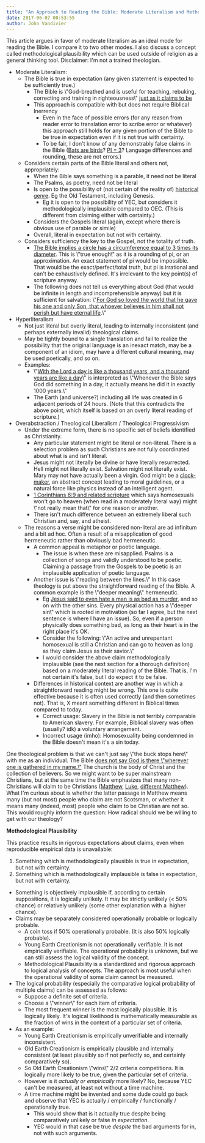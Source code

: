 ```yaml
---
title: "An Approach to Reading the Bible: Moderate Literalism and Methodological Plausibility"
date: 2017-06-07 00:53:55
author: John Vandivier
---
```




This article argues in favor of moderate literalism as an ideal mode for reading the Bible. I compare it to two other modes. I also discuss a concept called methodological plausibility which can be used outside of religion as a general thinking tool. Disclaimer: I'm not a trained theologian.
<ul>
 	<li>Moderate Literalism:
<ul>
 	<li>The Bible is true in expectation (any given statement is expected to be sufficiently true.)
<ul>
 	<li>The Bible is \"God-breathed and is useful for teaching, rebuking, correcting and training in righteousness\" <a href=\"http://biblehub.com/2_timothy/3-16.htm\">just as it claims to be</a></li>
 	<li>This approach is compatible with but does not require Biblical Inerrency
<ul>
 	<li>Even in the face of possible errors (for any reason from reader error to translation error to scribe error or whatever) this approach still holds for any given portion of the Bible to be <span style=\"text-decoration: underline;\">true in expectation</span> even if it is not <span style=\"text-decoration: underline;\">true with certainty</span>.</li>
 	<li>To be fair, I don't know of any demonstrably false claims in the Bible (<a href=\"https://www.biblegateway.com/passage/?search=Leviticus+11%3A13-19\">Bats are birds</a>? <a href=\"http://biblehub.com/1_kings/7-23.htm\">PI = 3</a>? Language differences and rounding, these are not errors.)</li>
</ul>
</li>
</ul>
</li>
 	<li>Considers certain parts of the Bible literal and others not, appropriately:
<ul>
 	<li>When the Bible says something is a parable, it need not be literal</li>
 	<li>The Psalms, as poetry, need not be literal</li>
 	<li>Is open to the possibility of (not certain of the reality of) <a href=\"https://en.wikipedia.org/w/index.php?title=Biblical_genre&amp;oldid=769177897\">historical genre</a>. Eg the Old Testament, including Genesis.
<ul>
 	<li>Eg it is open to the possibility of YEC, but considers it methodologically implausible compared to OEC. (This is different from claiming either with certainty.)</li>
</ul>
</li>
 	<li>Considers the Gospels literal (again, except where there is obvious use of parable or simile)</li>
 	<li>Overall, literal in expectation but not with certainty.</li>
</ul>
</li>
 	<li>Considers sufficiency the key to the Gospel, not the totality of truth.
<ul>
 	<li><a href=\"http://biblehub.com/1_kings/7-23.htm\">The Bible implies a circle has a circumference equal to 3 times its diameter</a>. This is \"true enough\" as it is a rounding of pi, or an approximation. An exact statement of pi would be impossible. That would be the exact/perfect/total truth, but pi is irrational and can't be exhaustively defined. It's irrelevant to the key point(s) of scripture anyway.</li>
 	<li>The following does not tell us everything about God (that would be infinite in length and incomprehensible anyway) but it is sufficient for salvation: \"<a href=\"http://biblehub.com/john/3-16.htm\">For God so loved the world that he gave his one and only Son, that whoever believes in him shall not perish but have eternal life</a>.\"</li>
</ul>
</li>
</ul>
</li>
 	<li>Hyperliteralism
<ul>
 	<li>Not just literal but overly literal, leading to internally inconsistent (and perhaps externally invalid) theological claims.</li>
 	<li>May be tightly bound to a single translation and fail to realize the possibility that the original language is an inexact match, may be a component of an idiom, may have a different cultural meaning, may be used poetically, and so on.</li>
 	<li>Examples:
<ul>
 	<li>\"<a href=\"http://creation.com/2-peter-38-one-day-is-like-a-thousand-years\">With the Lord a day is like a thousand years, and a thousand years are like a day</a>\" is interpreted as \"Whenever the Bible says God did something in a day, it actually means he did it in exactly 1000 years.\"</li>
 	<li>The Earth (and universe?) including all life was created in 6 adjacent periods of 24 hours. (Note that this contradicts the above point, which itself is based on an overly literal reading of scripture.)</li>
</ul>
</li>
</ul>
</li>
 	<li>Overabstraction / Theological Liberalism / Theological Progressivism
<ul>
 	<li>Under the extreme form, there is no specific set of beliefs identified as Christianity.
<ul>
 	<li>Any particular statement might be literal or non-literal. There is a selection problem as such Christians are not fully coordinated about what is and isn't literal.</li>
 	<li>Jesus might not literally be divine or have literally resurrected. Hell might not literally exist. Salvation might not literally exist. Mary may not have actually been a virgin. God might be a <a href=\"https://en.wikipedia.org/wiki/Deism\">clock-maker</a>, an abstract concept leading to moral guidelines, or a natural force like physics instead of an intelligent agent.</li>
 	<li><a href=\"https://www.esv.org/Revelation+22:15;1+Corinthians+6:9-10;Galatians+5:19-21;Ephesians+5:5;1+Timothy+1:9;Hebrews+12:14/\">1 Corinthians 6:9 and related scripture</a> which says homosexuals won't go to heaven (when read in a moderately literal way) might \"not really mean that\" for one reason or another.</li>
 	<li>There isn't much difference between an extremely liberal such Christian and, say, and atheist.</li>
</ul>
</li>
 	<li>The reasons a verse might be considered non-literal are ad infinitum and a bit ad hoc. Often a result of a misapplication of good hermeneutic rather than obviously bad hermeneutic.
<ul>
 	<li>A common appeal is metaphor or poetic language.
<ul>
 	<li>The issue is when these are misapplied. Psalms is a collection of songs and validly understood to be poetic. Claiming a passage from the Gospels to be poetic is an implausible application of poetic language.</li>
</ul>
</li>
 	<li>Another issue is \"reading between the lines.\" In this case theology is put above the straightforward reading of the Bible. A common example is the \"deeper meaning\" hermeneutic.
<ul>
 	<li>Eg <a href=\"http://biblehub.com/1_john/3-15.htm\">Jesus said to even hate a man is as bad as murder</a>, and so on with the other sins. Every physical action has a \"deeper sin\" which is rooted in motivation (so far I agree, but the next sentence is where I have an issue). So, even if a person physically does something bad, as long as their heart is in the right place it's OK.</li>
 	<li>Consider the following: \"An active and unrepentant homosexual is still a Christian and can go to heaven as long as they claim Jesus as their savior.\"</li>
 	<li>I would consider the above claim methodologically implausible (see the next section for a thorough definition) based on a moderately literal reading of the Bible. That is, I'm not certain it's false, but I do expect it to be false.</li>
</ul>
</li>
 	<li>Differences in historical context are another way in which a straightforward reading might be wrong. This one is quite effective because it is often used correctly (and then sometimes not). That is, X meant something different in Biblical times compared to today.
<ul>
 	<li>Correct usage: Slavery in the Bible is not terribly comparable to American slavery. For example, Biblical slavery was often (usually? idk) a voluntary arrangement.</li>
 	<li>Incorrect usage (imho): Homosexuality being condemned in the Bible doesn't mean it's a sin today.</li>
</ul>
</li>
</ul>
</li>
</ul>
</li>
</ul>
One theological problem is that we can't just say \"the buck stops here\" with me as an individual. The Bible <a href=\"http://biblehub.com/matthew/18-20.htm\">does not say God is there \"wherever one is gathered in my name.\"</a> The church is the body of Christ and the collection of believers. So we might want to be super mainstream Christians, but at the same time the Bible emphasizes that many non-Christians will claim to be Christians (<a href=\"https://www.biblegateway.com/passage/?search=Matthew+7%3A21-23&amp;version=NIV\">Matthew</a>, <a href=\"http://biblehub.com/luke/13-24.htm\">Luke</a>, <a href=\"https://www.biblegateway.com/passage/?search=Matthew+7%3A13-14&amp;version=NIV\">different Matthew</a>). What I'm curious about is whether the latter passage in Matthew means many (but not most) people who claim are not Scotsman, or whether it means many (indeed, most) people who claim to be Christian are not so. This would roughly inform the question: How radical should we be willing to get with our theology?

<strong>Methodological Plausibility</strong>

This practice results in rigorous expectations about claims, even when reproducible empirical data is unavailable:
<ol>
 	<li>Something which is methodologically plausible is true in expectation, but not with certainty.</li>
 	<li>Something which is methodologically implausible is false in expectation, but not with certainty.</li>
</ol>
<ul>
 	<li>Something is objectively implausible if, according to certain suppositions, it is logically unlikely. It may be strictly unlikely (&lt; 50% chance) or relatively unlikely (some other explanation with a  higher chance).</li>
 	<li>Claims may be separately considered operationally probable or logically probable.
<ul>
 	<li>A coin toss if 50% operationally probable. (It is also 50% logically probable).</li>
 	<li>Young Earth Creationism is not operationally verifiable. It is not empirically verifiable. The operational probability is unknown, but we can still assess the logical validity of the concept.</li>
 	<li>Methodological Plausibility is a standardized and rigorous approach to logical analysis of concepts. The approach is most useful when the operational validity of some claim cannot be measured.</li>
</ul>
</li>
 	<li>The logical probability (especially the comparative logical probability of multiple claims) can be assessed as follows:
<ul>
 	<li>Suppose a definite set of criteria.</li>
 	<li>Choose a \"winner\" for each item of criteria.</li>
 	<li>The most frequent winner is the most logically plausible. It is logically likely. It's logical likelihood is mathematically measurable as the fraction of wins in the context of a particular set of criteria.</li>
</ul>
</li>
 	<li>As an example:
<ul>
 	<li>Young Earth Creationism is empirically unverifiable and internally inconsistent.</li>
 	<li>Old Earth Creationism is empirically plausible and internally consistent (at least plausibly so if not perfectly so, and certainly comparatively so).</li>
 	<li>So Old Earth Creationism \"wins\" 2/2 criteria competitions. It is logically more likely to be true, given the particular set of criteria.</li>
 	<li>However is it <em>actually or empirically</em> more likely? No, because YEC can't be measured, at least not without a time machine.</li>
 	<li>A time machine might be invented and some dude could go back and observe that YEC is actually / empirically / functionally / operationally true.
<ul>
 	<li>This would show that is it actually true despite being comparatively unlikely or false <em>in expectation</em>.</li>
 	<li>YEC would in that case be true <em>despite</em> the bad arguments for in, not with such arguments.</li>
</ul>
</li>
</ul>
</li>
</ul>